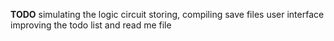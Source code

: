 **TODO**
simulating the logic circuit
storing, compiling save files
user interface
improving the todo list and read me file




